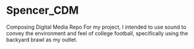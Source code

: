 # Spencer_CDM
Composing Digital Media Repo
For my project, I intended to use sound to convey the environment and feel of college football, specifically using the backyard brawl as my outlet.
